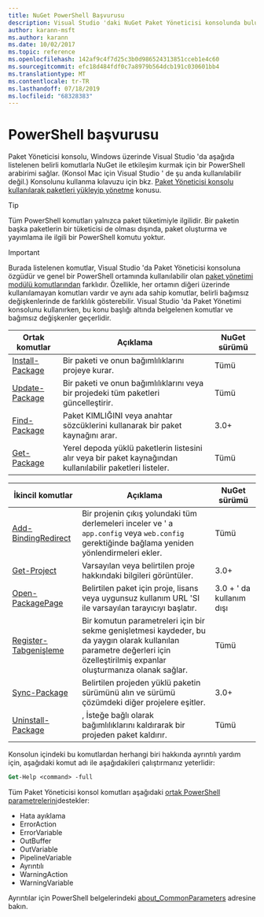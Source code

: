 ```yaml
---
title: NuGet PowerShell Başvurusu
description: Visual Studio 'daki NuGet Paket Yöneticisi konsolunda bulunan PowerShell komutlarına yönelik tüm başvuru.
author: karann-msft
ms.author: karann
ms.date: 10/02/2017
ms.topic: reference
ms.openlocfilehash: 142af9c4f7d25c3b0d986524313851cceb1e4c60
ms.sourcegitcommit: efc18d484fdf0c7a8979b564dcb191c030601bb4
ms.translationtype: MT
ms.contentlocale: tr-TR
ms.lasthandoff: 07/18/2019
ms.locfileid: "68328383"
---
```

# <a name="powershell-reference"></a>PowerShell başvurusu

Paket Yöneticisi konsolu, Windows üzerinde Visual Studio 'da aşağıda listelenen belirli komutlarla NuGet ile etkileşim kurmak için bir PowerShell arabirimi sağlar. (Konsol Mac için Visual Studio ' de şu anda kullanılabilir değil.) Konsolunu kullanma kılavuzu için bkz. [Paket Yöneticisi konsolu kullanılarak paketleri yükleyip yönetme](../consume-packages/install-use-packages-powershell.md) konusu.

> [!Tip]
> Tüm PowerShell komutları yalnızca paket tüketimiyle ilgilidir. Bir paketin başka paketlerin bir tüketicisi de olması dışında, paket oluşturma ve yayımlama ile ilgili bir PowerShell komutu yoktur.

> [!Important]
> Burada listelenen komutlar, Visual Studio 'da Paket Yöneticisi konsoluna özgüdür ve genel bir PowerShell ortamında kullanılabilir olan [paket yönetimi modülü komutlarından](/powershell/module/packagemanagement/?view=powershell-6) farklıdır. Özellikle, her ortamın diğeri üzerinde kullanılamayan komutları vardır ve aynı ada sahip komutlar, belirli bağımsız değişkenlerinde de farklılık gösterebilir. Visual Studio 'da Paket Yönetimi konsolunu kullanırken, bu konu başlığı altında belgelenen komutlar ve bağımsız değişkenler geçerlidir.

| Ortak komutlar | Açıklama | NuGet sürümü |
| --- | --- | --- |
| [Install-Package](ps-reference/ps-ref-install-package.md) | Bir paketi ve onun bağımlılıklarını projeye kurar. | Tümü |
| [Update-Package](ps-reference/ps-ref-update-package.md) | Bir paketi ve onun bağımlılıklarını veya bir projedeki tüm paketleri güncelleştirir. | Tümü |
| [Find-Package](ps-reference/ps-ref-find-package.md) | Paket KIMLIĞINI veya anahtar sözcüklerini kullanarak bir paket kaynağını arar. | 3.0+ |
| [Get-Package](ps-reference/ps-ref-get-package.md) | Yerel depoda yüklü paketlerin listesini alır veya bir paket kaynağından kullanılabilir paketleri listeler. | Tümü |

| İkincil komutlar | Açıklama | NuGet sürümü |
| --- | --- | --- |
| [Add-BindingRedirect](ps-reference/ps-ref-add-bindingredirect.md) | Bir projenin çıkış yolundaki tüm derlemeleri inceler ve ' a `app.config` veya `web.config` gerektiğinde bağlama yeniden yönlendirmeleri ekler. | Tümü |
| [Get-Project](ps-reference/ps-ref-get-project.md) | Varsayılan veya belirtilen proje hakkındaki bilgileri görüntüler. | 3.0+ |
| [Open-PackagePage](ps-reference/ps-ref-open-packagepage.md) | Belirtilen paket için proje, lisans veya uygunsuz kullanım URL 'SI ile varsayılan tarayıcıyı başlatır. | 3\.0 + ' da kullanım dışı |
| [Register-Tabgenişleme](ps-reference/ps-ref-register-tabexpansion.md) | Bir komutun parametreleri için bir sekme genişletmesi kaydeder, bu da yaygın olarak kullanılan parametre değerleri için özelleştirilmiş expanlar oluşturmanıza olanak sağlar. | Tümü |
| [Sync-Package](ps-reference/ps-ref-sync-package.md) | Belirtilen projeden yüklü paketin sürümünü alın ve sürümü çözümdeki diğer projelere eşitler. | 3.0+ |
| [Uninstall-Package](ps-reference/ps-ref-uninstall-package.md) | , İsteğe bağlı olarak bağımlılıklarını kaldırarak bir projeden paket kaldırır. | Tümü |

Konsolun içindeki bu komutlardan herhangi biri hakkında ayrıntılı yardım için, aşağıdaki komut adı ile aşağıdakileri çalıştırmanız yeterlidir:

```ps
Get-Help <command> -full
```

Tüm Paket Yöneticisi konsol komutları aşağıdaki [ortak PowerShell parametrelerini](http://go.microsoft.com/fwlink/?LinkID=113216)destekler:

- Hata ayıklama
- ErrorAction
- ErrorVariable
- OutBuffer
- OutVariable
- PipelineVariable
- Ayrıntılı
- WarningAction
- WarningVariable

Ayrıntılar için PowerShell belgelerindeki [about_CommonParameters](http://go.microsoft.com/fwlink/?LinkID=113216) adresine bakın.
